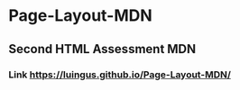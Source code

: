 # Page-Layout-MDN
## Second HTML Assessment MDN
### Link https://luingus.github.io/Page-Layout-MDN/
